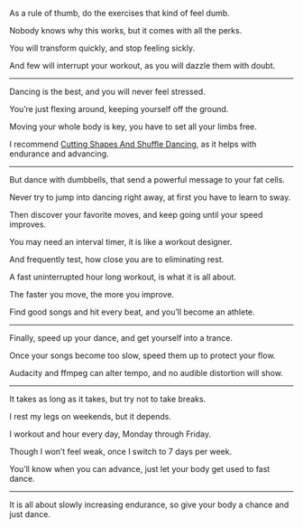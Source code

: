 As a rule of thumb,
do the exercises that kind of feel dumb.

Nobody knows why this works,
but it comes with all the perks.

You will transform quickly,
and stop feeling sickly.

And few will interrupt your workout,
as you will dazzle them with doubt.

---

Dancing is the best,
and you will never feel stressed.

You’re just flexing around,
keeping yourself off the ground.

Moving your whole body is key,
you have to set all your limbs free.

I recommend [Cutting Shapes And Shuffle Dancing][1],
as it helps with endurance and advancing.

---

But dance with dumbbells,
that send a powerful message to your fat cells.

Never try to jump into dancing right away,
at first you have to learn to sway.

Then discover your favorite moves,
and keep going until your speed improves.

You may need an interval timer,
it is like a workout designer.

And frequently test,
how close you are to eliminating rest.

A fast uninterrupted hour long workout,
is what it is all about.

The faster you move,
the more you improve.

Find good songs and hit every beat,
and you’ll become an athlete.

---

Finally, speed up your dance,
and get yourself into a trance.

Once your songs become too slow,
speed them up to protect your flow.

Audacity and ffmpeg can alter tempo,
and no audible distortion will show.

---

It takes as long as it takes,
but try not to take breaks.

I rest my legs on weekends,
but it depends.

I workout and hour every day,
Monday through Friday.

Though I won’t feel weak,
once I switch to 7 days per week.

You’ll know when you can advance,
just let your body get used to fast dance.

---

It is all about slowly increasing endurance,
so give your body a chance and just dance.


[1]: https://www.youtube.com/results?search_query=shuffle+dance+and+cutting+shapes+tutorial
